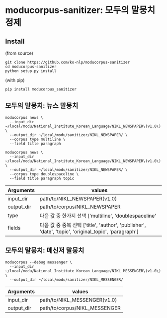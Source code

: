 # moducorpus-sanitizer: 모두의 말뭉치 정제

## Install

(from source)
```
git clone https://github.com/ko-nlp/moducorpus-sanitizer
cd moducorpus-sanitizer
python setup.py install
```

(with pip)
```
pip install moducorpus_sanitizer
```

## 모두의 말뭉치: 뉴스 말뭉치

```
moducorpus news \
  --input_dir ~/local/modu/National_Institute_Korean_Language/NIKL_NEWSPAPER\(v1.0\) \
  --output_dir ~/local/modu/sanitizer/NIKL_NEWSPAPER/ \
  --corpus type multiline \
  --field title paragraph

moducorpus news \
  --input_dir ~/local/modu/National_Institute_Korean_Language/NIKL_NEWSPAPER\(v1.0\) \
  --output_dir ~/local/modu/sanitizer/NIKL_NEWSPAPER/ \
  --corpus type doublespaceline \
  --field title paragraph topic
```

| Arguments | values |
| --- | --- |
| input_dir | path/to/NIKL_NEWSPAPER(v1.0) |
| output_dir | path/to/corpus/NIKL_NEWSPAPER |
| type | 다음 값 중 한가지 선택 ['multiline', 'doublespaceline' |
| fields | 다음 값 중 중복 선택 ['title', 'author', 'publisher', 'date', 'topic', 'original_topic', 'paragraph'] |

## 모두의 말뭉치: 메신저 말뭉치

```
moducorpus --debug messenger \
  --input_dir ~/local/modu/National_Institute_Korean_Language/NIKL_MESSENGER\(v1.0\) \
  --output_dir ~/local/modu/sanitizer/NIKL_MESSENGER/
```

| Arguments | values |
| --- | --- |
| input_dir | path/to/NIKL_MESSENGER(v1.0) |
| output_dir | path/to/corpus/NIKL_MESSENGER |
